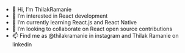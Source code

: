 - 👋 Hi, I’m ThilakRamanie
- 👀 I’m interested in React development
- 🌱 I’m currently learning React.js and React Native
- 💞️ I’m looking to collaborate on React open source contributions
- 📫 Find me as @thilakramanie in instagram and Thilak Ramanie on linkedin

<!---
ThilakRamanie/ThilakRamanie is a ✨ special ✨ repository because its `README.md` (this file) appears on your GitHub profile.
You can click the Preview link to take a look at your changes.
--->
